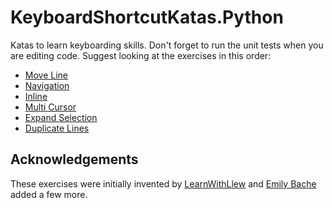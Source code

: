 # KeyboardShortcutKatas.Python
Katas to learn keyboarding skills. Don't forget to run the unit tests when you are editing code. Suggest looking at the exercises in this order:

* [Move Line](KeyboardShortcutKatas/move_line.py) 
* [Navigation](KeyboardShortcutKatas/Navigation.py)
* [Inline](KeyboardShortcutKatas/Inline.py)
* [Multi Cursor](KeyboardShortcutKatas/MultiCursor.md)
* [Expand Selection](KeyboardShortcutKatas/ExpandSelection.md)
* [Duplicate Lines](KeyboardShortcutKatas/DuplicateLines.md)

## Acknowledgements
These exercises were initially invented by [LearnWithLlew](https://github.com/LearnWithLlew/KeyboardShortcutKatas.Net) and [Emily Bache](https://github.com/emilybache/KeyboardShortcutKatas.Net) added a few more.
